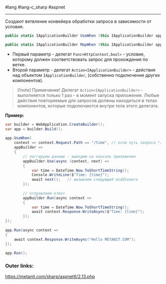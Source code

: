 #lang #lang-c_sharp #aspnet

---
Создают ветвление конвейера обработки запроса в зависимости от условия.

```csharp
public static IApplicationBuilder UseWhen (this IApplicationBuilder app, Func<HttpContext,bool> predicate, Action<IApplicationBuilder> configuration);

public static IApplicationBuilder MapWhen (this IApplicationBuilder app, Func<HttpContext,bool> predicate, Action<IApplicationBuilder> configuration);
```

- Первый параметр - делегат `Func>HttpContext,bool>` - условие, которому должен соответствовать запрос для прохождения по ветке.
- Второй параметр - делегат `Action<IApplicationBuilder>` - действия над объектом `IApplicationBuilder`, (собственно подключение других компонентов).

> [!note] Примечание!
> Делегат `Action<IApplicationBuilder>` - выполняется только 1 раз - в момент запуска приложения. Любые действия повторяемые для запросов должны находиться в телах компонентов, которые подключаются внутри тела этого делегата.

**Пример:**
```csharp
var builder = WebApplication.CreateBuilder();
var app = builder.Build();
 
app.UseWhen(
    context => context.Request.Path == "/time", // если путь запроса "/time"
    appBuilder =>
    {
        // логгируем данные - выводим на консоль приложения
        appBuilder.Use(async (context, next) =>
        {
            var time = DateTime.Now.ToShortTimeString();
            Console.WriteLine($"Time: {time}");
            await next();   // вызываем следующий middleware
        });
 
        // отправляем ответ
        appBuilder.Run(async context =>
        {
            var time = DateTime.Now.ToShortTimeString();
            await context.Response.WriteAsync($"Time: {time}");
        });
});
 
app.Run(async context =>
{
    await context.Response.WriteAsync("Hello METANIT.COM");
});
 
app.Run();
```

### Outer links:
https://metanit.com/sharp/aspnet6/2.13.php